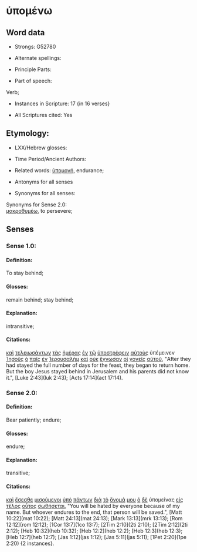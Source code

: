# ὑπομένω 

<!-- Status: S2=NeedsFinalCheck -->
<!-- Lexica used for edits: BDAG, FFM, LN, A-S -->

## Word data

* Strongs: G52780

* Alternate spellings:

* Principle Parts: 

* Part of speech: 

Verb;

* Instances in Scripture: 17 {in 16 verses}

* All Scriptures cited: Yes

## Etymology: 

* LXX/Hebrew glosses: 

* Time Period/Ancient Authors: 

* Related words:  [ὑπομονή](../G52810/01.md), endurance;

* Antonyms for all senses

* Synonyms for all senses: 

Synonyms for Sense 2.0:    
[μακροθυμέω](../G31140/01.md), to persevere;    

## Senses 

### Sense 1.0:

#### Definition: 

To stay behind;

#### Glosses:

remain behind; stay behind;

#### Explanation:

intransitive;

#### Citations:

[καὶ](../G25320/01.md) [τελειωσάντων](../G50480/01.md) [τὰς](../G35880/01.md) [ἡμέρας](../G22500/01.md) [ἐν](../G17220/01.md) [τῷ](../G35880/01.md) [ὑποστρέφειν](../G52900/01.md) [αὐτοὺς](../G08460/01.md) ὑπέμεινεν [Ἰησοῦς](../G24240/01.md) [ὁ](../G35880/01.md) [παῖς](../G38160/01.md) [ἐν](../G17220/01.md) [Ἰερουσαλήμ](../G24140/01.md) [καὶ](../G25320/01.md) [οὐκ](../G37560/01.md) [ἔγνωσαν](../G10970/01.md) [οἱ](../G35880/01.md) [γονεῖς](../G11180/01.md) [αὐτοῦ](../G08460/01.md), 
"After they had stayed the full number of days for the feast, they began to return home. But the boy Jesus stayed behind in Jerusalem and his parents did not know it.", 
[Luke 2:43](luk 2:43);  [Acts 17:14](act 17:14).  



### Sense 2.0:

#### Definition: 

Bear patiently; endure;

#### Glosses:

endure;

#### Explanation:

transitive;

#### Citations:

[καὶ](../G25320/01.md) [ἔσεσθε](../G99999/01.md) [μισούμενοι](../G34040/01.md) [ὑπὸ](../G52590/01.md) [πάντων](../G39560/01.md) [διὰ](../G12230/01.md) [τὸ](../G35880/01.md) [ὄνομά](../G36860/01.md) [μου](../G14730/01.md) [ὁ](../G35880/01.md) [δὲ](../G11610/01.md) ὑπομείνας [εἰς](../G15190/01.md) [τέλος](../G50560/01.md) [οὗτος](../G37780/01.md) [σωθήσεται](../G49820/01.md), 
"You will be hated by everyone because of my name. But whoever endures to the end, that person will be saved.", 
[Matt 10:22](mat 10:22);  [Matt 24:13](mat 24:13);  [Mark 13:13](mrk 13:13);  [Rom 12:12](rom 12:12);  [1Cor 13:7](1co 13:7);  [2Tim 2:10](2ti 2:10);  [2Tim 2:12](2ti 2:12);  [Heb 10:32](heb 10:32);  [Heb 12:2](heb 12:2);  [Heb 12:3](heb 12:3);  [Heb 12:7](heb 12:7);  [Jas 1:12](jas 1:12);  [Jas 5:11](jas 5:11);  [1Pet 2:20](1pe 2:20) {2 instances}.  

